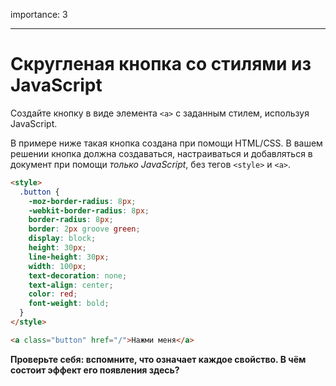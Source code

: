 importance: 3

---

# Скругленая кнопка со стилями из JavaScript

Создайте кнопку в виде элемента `<a>` с заданным стилем, используя JavaScript.

В примере ниже такая кнопка создана при помощи HTML/CSS. В вашем решении кнопка должна создаваться, настраиваться и добавляться в документ при помощи *только JavaScript*, без тегов `<style>` и `<a>`.

```html autorun height="50"
<style>
  .button {
    -moz-border-radius: 8px;
    -webkit-border-radius: 8px;
    border-radius: 8px;
    border: 2px groove green;
    display: block;
    height: 30px;
    line-height: 30px;
    width: 100px;
    text-decoration: none;
    text-align: center;
    color: red;
    font-weight: bold;
  }
</style>

<a class="button" href="/">Нажми меня</a>
```

**Проверьте себя: вспомните, что означает каждое свойство. В чём состоит эффект его появления здесь?**

